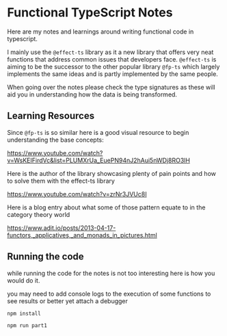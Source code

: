 # Functional TypeScript Notes

Here are my notes and learnings around writing functional code in typescript.

I mainly use the `@effect-ts` library as it a new library that offers very neat functions that address common issues that developers face. `@effect-ts` is aiming to be the successor to the other popular library `@fp-ts` which largely implements the same ideas and is partly implemented by the same people.

When going over the notes please check the type signatures as these will aid you in understanding how the data is being transformed.

## Learning Resources

Since `@fp-ts` is so similar here is a good visual resource to begin understanding the base concepts:

https://www.youtube.com/watch?v=WsKEIFirdVc&list=PLUMXrUa_EuePN94nJ2hAui5nWDj8RO3lH

Here is the author of the library showcasing plenty of pain points and how to solve them with the effect-ts library

https://www.youtube.com/watch?v=zrNr3JVUc8I

Here is a blog entry about what some of those pattern equate to in the category theory world

https://www.adit.io/posts/2013-04-17-functors,_applicatives,_and_monads_in_pictures.html

## Running the code
while running the code for the notes is not too interesting here is how you would do it.

you may need to add console logs to the execution of some functions to see results or better yet attach a debugger

```
npm install

npm run part1
```
